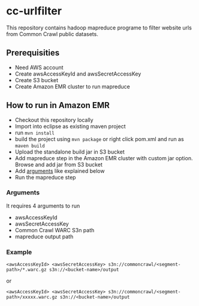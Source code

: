 # cc-urlfilter
This repository contains hadoop mapreduce programe to filter website urls from Common Crawl public datasets.

## Prerequisities
- Need AWS account
- Create awsAccessKeyId and awsSecretAccessKey
- Create S3 bucket
- Create Amazon EMR cluster to run mapreduce

## How to run in Amazon EMR
- Checkout this repository locally
- Import into eclipse as existing maven project
- run `mvn install`
- build the project using `mvn package` or right click pom.xml and run as `maven build`
- Upload the standalone build jar in S3 bucket
- Add mapreduce step in the Amazon EMR cluster with custom jar option. Browse and add jar from S3 bucket
- Add [arguments](#arguments) like explained below
- Run the mapreduce step

### Arguments
It requires 4 arguments to run
- awsAccessKeyId
- awsSecretAccessKey
- Common Crawl WARC S3n path
- mapreduce output path

### Example
```<awsAccessKeyId> <awsSecretAccessKey> s3n://commoncrawl/<segment-path>/*.warc.gz s3n://<bucket-name>/output```

or

```<awsAccessKeyId> <awsSecretAccessKey> s3n://commoncrawl/<segment-path>/xxxxx.warc.gz s3n://<bucket-name>/output```


